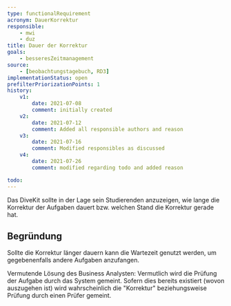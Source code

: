 ```yaml
---
type: functionalRequirement
acronym: DauerKorrektur
responsible:
    - mwi
    - duz
title: Dauer der Korrektur
goals:
    - besseresZeitmanagement
source:
    - [beobachtungstagebuch, RD3]
implementationStatus: open
prefilterPriorizationPoints: 1
history:
    v1:
        date: 2021-07-08
        comment: initially created
    v2:
        date: 2021-07-12
        comment: Added all responsible authors and reason
    v3:
        date: 2021-07-16
        comment: Modified responsibles as discussed
    v4:
        date: 2021-07-26
        comment: modified regarding todo and added reason

todo:
---
```


Das DiveKit sollte in der Lage sein Studierenden anzuzeigen, wie lange die Korrektur der Aufgaben dauert bzw. welchen Stand die Korrektur gerade hat.

## Begründung
Sollte die Korrektur länger dauern kann die Wartezeit genutzt werden, um gegebenenfalls andere Aufgaben anzufangen.

Vermutende Lösung des Business Analysten: Vermutlich wird die Prüfung der Aufgabe durch das System gemeint. Sofern dies bereits existiert (wovon auszugehen ist) wird wahrscheinlich die "Korrektur" beziehungsweise Prüfung durch einen Prüfer gemeint.
